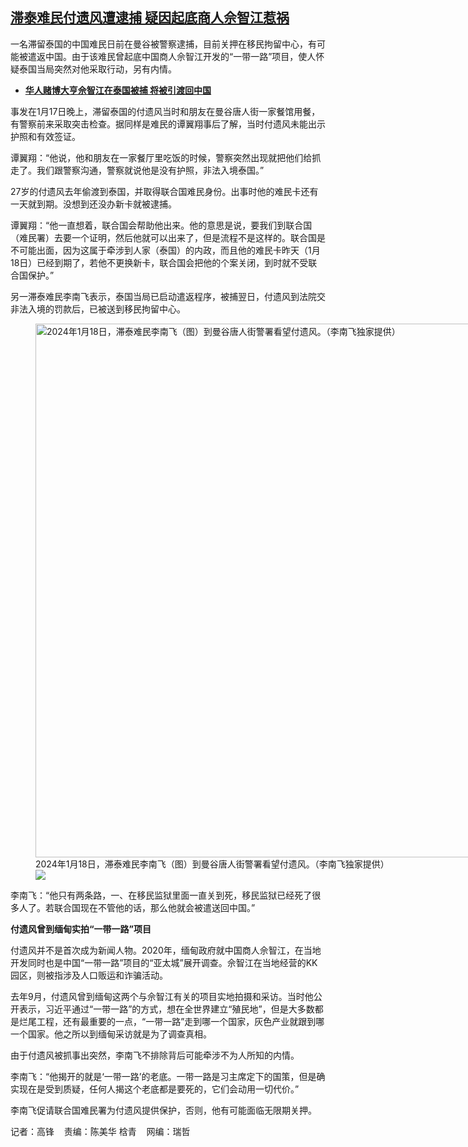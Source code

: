 <!--1705681578000-->
[滞泰难民付遗风遭逮捕 疑因起底商人佘智江惹祸](https://www.rfa.org/mandarin/yataibaodao/renquanfazhi/gf-01192024074422.html)
------

<p>一名滞留泰国的中国难民日前在曼谷被警察逮捕，目前关押在移民拘留中心，有可能被遣返中国。由于该难民曾起底中国商人佘智江开发的“一带一路”项目，使人怀疑泰国当局突然对他采取行动，另有内情。</p><ul><li><strong><span class="result-title"><a class="state-published" href="https://www.rfa.org/mandarin/Xinwen/5-08152022122338.html">华人赌博大亨佘智江在泰国被捕 将被引渡回中国</a></span></strong></li></ul><p>事发在1月17日晚上，滞留泰国的付遗风当时和朋友在曼谷唐人街一家餐馆用餐，有警察前来采取突击检查。据同样是难民的谭翼翔事后了解，当时付遗风未能出示护照和有效签证。</p><p>谭翼翔：“他说，他和朋友在一家餐厅里吃饭的时候，警察突然出现就把他们给抓走了。我们跟警察沟通，警察就说他是没有护照，非法入境泰国。”</p><p>27岁的付遗风去年偷渡到泰国，并取得联合国难民身份。出事时他的难民卡还有一天就到期。没想到还没办新卡就被逮捕。</p><p>谭翼翔：“他一直想着，联合国会帮助他出来。他的意思是说，要我们到联合国（难民署）去要一个证明，然后他就可以出来了，但是流程不是这样的。联合国是不可能出面，因为这属于牵涉到人家（泰国）的内政，而且他的难民卡昨天（1月18日）已经到期了，若他不更换新卡，联合国会把他的个案关闭，到时就不受联合国保护。”</p><p>另一滞泰难民李南飞表示，泰国当局已启动遣返程序，被捕翌日，付遗风到法院交非法入境的罚款后，已被送到移民拘留中心。</p><p><figure class="image-richtext image-inline captioned" style="width:1151px;"><img alt="2024年1月18日，滞泰难民李南飞（图）到曼谷唐人街警署看望付遗风。（李南飞独家提供）" height="854" src="https://www.rfa.org/mandarin/yataibaodao/renquanfazhi/gf-01192024074422.html/m0119gf-2.jpg/@@images/6b73280b-7a6e-48d1-b3de-650c6d227eb1.jpeg" title="M0119GF-2.jpg" width="1151"/><figcaption class="image-caption">2024年1月18日，滞泰难民李南飞（图）到曼谷唐人街警署看望付遗风。（李南飞独家提供）</figcaption><small></small><div id="zoomattribute"><a data-caption="2024年1月18日，滞泰难民李南飞（图）到曼谷唐人街警署看望付遗风。（李南飞独家提供）" data-fancybox="" href="https://www.rfa.org/mandarin/yataibaodao/renquanfazhi/gf-01192024074422.html/m0119gf-2.jpg" id="single_image" title="2024年1月18日，滞泰难民李南飞（图）到曼谷唐人街警署看望付遗风。（李南飞独家提供）"><img src="/++plone++rfa-resources/img/icon-zoom.png"/></a></div></figure></p><p>李南飞：“他只有两条路，一、在移民监狱里面一直关到死，移民监狱已经死了很多人了。若联合国现在不管他的话，那么他就会被遣送回中国。”</p><p><strong>付遗风曾到缅甸实拍“一带一路”项目</strong></p><p>付遗风并不是首次成为新闻人物。2020年，缅甸政府就中国商人佘智江，在当地开发同时也是中国“一带一路”项目的“亚太城”展开调查。佘智江在当地经营的KK园区，则被指涉及人口贩运和诈骗活动。</p><p>去年9月，付遗风曾到缅甸这两个与佘智江有关的项目实地拍摄和采访。当时他公开表示，习近平通过“一带一路”的方式，想在全世界建立“殖民地”，但是大多数都是烂尾工程，还有最重要的一点，“一带一路”走到哪一个国家，灰色产业就跟到哪一个国家。他之所以到缅甸采访就是为了调查真相。</p><p>由于付遗风被抓事出突然，李南飞不排除背后可能牵涉不为人所知的内情。</p><p>李南飞：“他揭开的就是‘一带一路’的老底。一带一路是习主席定下的国策，但是确实现在是受到质疑，任何人揭这个老底都是要死的，它们会动用一切代价。”</p><p>李南飞促请联合国难民署为付遗风提供保护，否则，他有可能面临无限期关押。</p><p>记者：高锋    责编：陈美华 梒青    网编：瑞哲</p>

